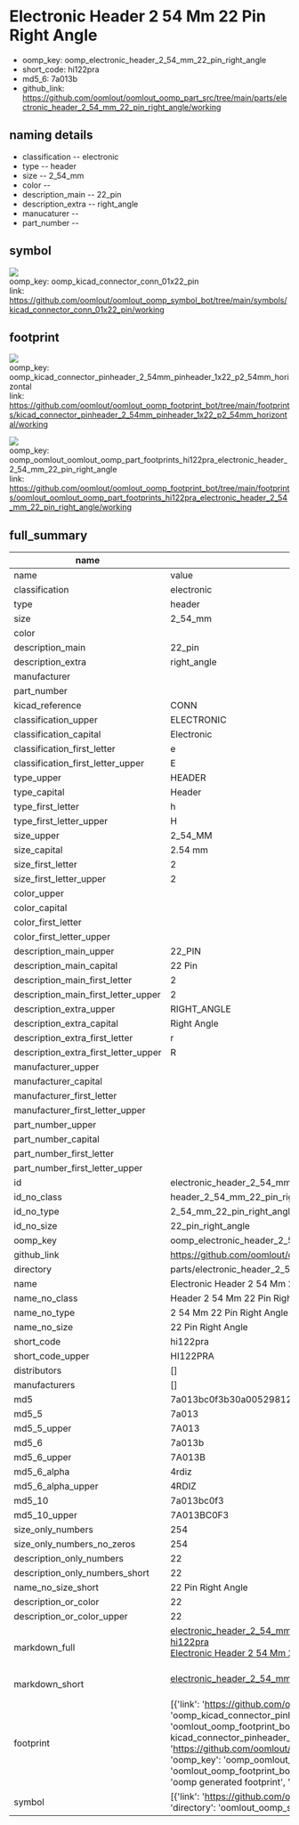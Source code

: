 # Electronic Header 2 54 Mm 22 Pin Right Angle

  
* oomp_key: oomp_electronic_header_2_54_mm_22_pin_right_angle 
* short_code: hi122pra
* md5_6: 7a013b  
* github_link: https://github.com/oomlout/oomlout_oomp_part_src/tree/main/parts/electronic_header_2_54_mm_22_pin_right_angle/working  
## naming details
* classification -- electronic
* type -- header
* size -- 2_54_mm
* color -- 
* description_main -- 22_pin
* description_extra -- right_angle
* manucaturer -- 
* part_number -- 



## symbol

![](symbol/{index}/working/working_600.png)  
oomp_key: oomp_kicad_connector_conn_01x22_pin  
link: https://github.com/oomlout/oomlout_oomp_symbol_bot/tree/main/symbols/kicad_connector_conn_01x22_pin/working  

## footprint

![](footprint/{index}/working/working_600.png)  
oomp_key: oomp_kicad_connector_pinheader_2_54mm_pinheader_1x22_p2_54mm_horizontal  
link: https://github.com/oomlout/oomlout_oomp_footprint_bot/tree/main/footprints/kicad_connector_pinheader_2_54mm_pinheader_1x22_p2_54mm_horizontal/working  

![](footprint/{index}/working/working_600.png)  
oomp_key: oomp_oomlout_oomlout_oomp_part_footprints_hi122pra_electronic_header_2_54_mm_22_pin_right_angle  
link: https://github.com/oomlout/oomlout_oomp_footprint_bot/tree/main/footprints/oomlout_oomlout_oomp_part_footprints_hi122pra_electronic_header_2_54_mm_22_pin_right_angle/working  

## full_summary
| name | value | 
| --- | --- | 
| name | value | 
| classification | electronic | 
| type | header | 
| size | 2_54_mm | 
| color |  | 
| description_main | 22_pin | 
| description_extra | right_angle | 
| manufacturer |  | 
| part_number |  | 
| kicad_reference | CONN | 
| classification_upper | ELECTRONIC | 
| classification_capital | Electronic | 
| classification_first_letter | e | 
| classification_first_letter_upper | E | 
| type_upper | HEADER | 
| type_capital | Header | 
| type_first_letter | h | 
| type_first_letter_upper | H | 
| size_upper | 2_54_MM | 
| size_capital | 2.54 mm | 
| size_first_letter | 2 | 
| size_first_letter_upper | 2 | 
| color_upper |  | 
| color_capital |  | 
| color_first_letter |  | 
| color_first_letter_upper |  | 
| description_main_upper | 22_PIN | 
| description_main_capital | 22 Pin | 
| description_main_first_letter | 2 | 
| description_main_first_letter_upper | 2 | 
| description_extra_upper | RIGHT_ANGLE | 
| description_extra_capital | Right Angle | 
| description_extra_first_letter | r | 
| description_extra_first_letter_upper | R | 
| manufacturer_upper |  | 
| manufacturer_capital |  | 
| manufacturer_first_letter |  | 
| manufacturer_first_letter_upper |  | 
| part_number_upper |  | 
| part_number_capital |  | 
| part_number_first_letter |  | 
| part_number_first_letter_upper |  | 
| id | electronic_header_2_54_mm_22_pin_right_angle | 
| id_no_class | header_2_54_mm_22_pin_right_angle | 
| id_no_type | 2_54_mm_22_pin_right_angle | 
| id_no_size | 22_pin_right_angle | 
| oomp_key | oomp_electronic_header_2_54_mm_22_pin_right_angle | 
| github_link | https://github.com/oomlout/oomlout_oomp_part_src/tree/main/parts/electronic_header_2_54_mm_22_pin_right_angle/working | 
| directory | parts/electronic_header_2_54_mm_22_pin_right_angle | 
| name | Electronic Header 2 54 Mm 22 Pin Right Angle | 
| name_no_class | Header 2 54 Mm 22 Pin Right Angle | 
| name_no_type | 2 54 Mm 22 Pin Right Angle | 
| name_no_size | 22 Pin Right Angle | 
| short_code | hi122pra | 
| short_code_upper | HI122PRA | 
| distributors | [] | 
| manufacturers | [] | 
| md5 | 7a013bc0f3b30a0052981296e40b34ff | 
| md5_5 | 7a013 | 
| md5_5_upper | 7A013 | 
| md5_6 | 7a013b | 
| md5_6_upper | 7A013B | 
| md5_6_alpha | 4rdiz | 
| md5_6_alpha_upper | 4RDIZ | 
| md5_10 | 7a013bc0f3 | 
| md5_10_upper | 7A013BC0F3 | 
| size_only_numbers | 254 | 
| size_only_numbers_no_zeros | 254 | 
| description_only_numbers | 22 | 
| description_only_numbers_short | 22 | 
| name_no_size_short | 22 Pin Right Angle | 
| description_or_color | 22 | 
| description_or_color_upper | 22 | 
| markdown_full | [electronic_header_2_54_mm_22_pin_right_angle](https://github.com/oomlout/oomlout_oomp_part_src/tree/main/parts/electronic_header_2_54_mm_22_pin_right_angle/working)<br>[hi122pra](https://github.com/oomlout/oomlout_oomp_part_src/tree/main/parts/electronic_header_2_54_mm_22_pin_right_angle/working)<br>[Electronic Header 2 54 Mm 22 Pin Right Angle](https://github.com/oomlout/oomlout_oomp_part_src/tree/main/parts/electronic_header_2_54_mm_22_pin_right_angle/working)<br><br> | 
| markdown_short | [electronic_header_2_54_mm_22_pin_right_angle](https://github.com/oomlout/oomlout_oomp_part_src/tree/main/parts/electronic_header_2_54_mm_22_pin_right_angle/working)<br><br> | 
| footprint | [{'link': 'https://github.com/oomlout/oomlout_oomp_footprint_bot/tree/main/foootprntss/kicad_connector_pinheader_2_54mm_pinheader_1x22_p2_54mm_horizontal', 'oomp_key': 'oomp_kicad_connector_pinheader_2_54mm_pinheader_1x22_p2_54mm_horizontal', 'directory': 'oomlout_oomp_footprint_bot/footprints/kicad_connector_pinheader_2_54mm_pinheader_1x22_p2_54mm_horizontal//working/working.kicad_mod', 'note': 'source footprint kicad_connector_pinheader_2_54mm_pinheader_1x22_p2_54mm_horizontal', 'index': 0}, {'link': 'https://github.com/oomlout/oomlout_oomp_footprint_bot/tree/main/foootprntss/oomlout_oomlout_oomp_part_footprints_hi122pra_electronic_header_2_54_mm_22_pin_right_angle', 'oomp_key': 'oomp_oomlout_oomlout_oomp_part_footprints_hi122pra_electronic_header_2_54_mm_22_pin_right_angle', 'directory': 'oomlout_oomp_footprint_bot/footprints/oomlout_oomlout_oomp_part_footprints_hi122pra_electronic_header_2_54_mm_22_pin_right_angle//working/working.kicad_mod', 'note': 'oomp generated footprint', 'index': 1}] | 
| symbol | [{'link': 'https://github.com/oomlout/oomlout_oomp_symbol_bot/tree/main/symbols/kicad_connector_conn_01x22_pin', 'oomp_key': 'oomp_kicad_connector_conn_01x22_pin', 'directory': 'oomlout_oomp_symbol_bot/symbols/kicad_connector_conn_01x22_pin//working/working.kicad_sym', 'index': 0}] | 
